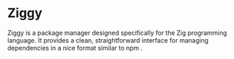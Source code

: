 # Ziggy
Ziggy is a package manager designed specifically for the Zig programming language. It provides a clean, straightforward interface for managing dependencies in a nice format similar to npm . 
